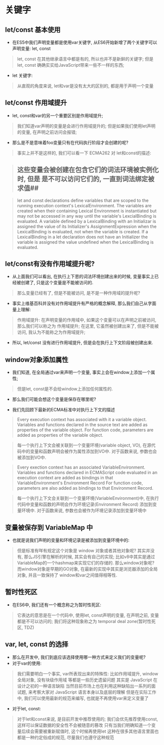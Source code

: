 # 关键字


## let/const 基本使用

- 在ES5中我们声明变量都是使用var关键字, 从ES6开始新增了两个关键字可以声明变量: let, const

> let, const 在其他继承语言中都是有的, 所以也并不是新鲜的关键字;
> 但是 let, const 确确实实给JavaScript带来一些不一样的东西;

- let 关键字:

> 从直观的角度来说, let和var是没有太大的区别的, 都是用于声明一个变量


## let/const 作用域提升

- let, const和var的另一个重要区别是作用域提升;

> 我们知道var声明的变量是会进行作用域提升的;
> 但是如果我们使用let声明的变量, 在声明之前访问会报错;

- 那么是不是意味着foo变量只有在代码执行阶段才会创建的呢?

> 事实上并不是这样的, 我们可以看一下 ECMA262 对 let和const的描述:

> ## 这些变量会被创建在包含它们的词法环境被实例化时, 但是 是不可以访问它们的, 一直到词法绑定被求值##

> let and const declarations define variables that are scoped to the running execution context's LexicalEnvironment.
> The variables are created when their containing Lexical Environment is instantiated but may not be accessed in any way until the
> variable's LexcialBinding is evaluated. A variable defined by a LexicalBinding with an Initializar is assigned the value of its Initializer's
> AssignmentExpression when the LexicalBinding is evaluated, not when the variable is created. If a LexicalBinding in a let declaration does not
> have an Initializer the variable is assigned the value undefined when the LexicalBinding is evaluated.

## let/const有没有作用域提升呢?

- 从上面我们可以看出, 在执行上下恩的词法环境创建出来的时候, 变量事实上已经被创建了, 只是这个变量是不能被访问的.

> 那么变量已经有了, 但是不能被访问, 是不是一种作用域的提升呢?

- 事实上维基百科并没有对作用域提升有严格的概念解释, 那么我们自己从字面量上理解:

> 作用域提升: 在声明变量的作用域中, 如果这个变量可以在声明之前被访问, 那么我们可以称之为 作用域提升;
> 在这里, 它虽然被创建出来了, 但是不能被访问, 我认为不能称之为作用域提升;

- 所以, let/const 没有进行作用域提升, 但是会在执行上下文阶段被创建出来.

## window对象添加属性

- 我们知道, 在全局通过var来声明一个变量, 事实上会在window上添加一个属性;

> 但是let, const是不会给window上添加任何属性的.

- 那么我们可能会想这个变量是保存在哪里呢?

- 我们先回顾下最新的ECMA标准中对执行上下文的描述

> Every execution context has associated with it a variable object. Variables and functions declared in the source text are added as
> properties of the variable object. For function code, parameters are added as properties of the variable object.

> 每一个执行上下文会被关联到一个变量环境(variable object, VO), 在源代码中的变量和函数声明会被作为属性添加到VO中. 对于函数来说, 参数也会被添加到VO中.

> Every exection context has an associated VariableEnvironment. Variables and functions declared in ECMAScript code evaluated in an execution
> context are added as bindings in that VariableEnvironment's Environment Record For function code, parameters are also added as bindings to 
> that Environment Record.

> 每一个执行上下文会关联到一个变量环境(VariableEnvironment)中, 在执行代码中变量和函数的声明会作为环境记录(Environment Record) 添加到变量环境中.
> 对于函数来说, 参数也会被作为环境记录添加到变量环境中


## 变量被保存到 VariableMap 中

- 也就是说我们声明的变量和环境记录是被添加到变量环境中的:

> 但是标准有咩有规定这个对象是 window 对象或者其他对象呢?
> 其实并没有, 那么JS引擎在解析的时候, 其实会有自己的实现;
> 比如v8中其实是通过VariableMap的一个hashmap来实现它们的存储的.
> 那么window对象呢? 而window对象是早期的GO对象, 在最新的实现中其实是浏览器添加的全局对象, 并且一致保持了 window和var之间值得相等性.


## 暂时性死区

- 在ES6中, 我们还有一个概念称之为暂时性死区:

> 它表达的意思是在一个代码中, 使用let, const声明的变量, 在声明之前, 变量都是不可以访问的;
> 我们将这种现象称之为 temporal deal zone(暂时性死区, TDZ)

## var, let, const 的选择

- 那么在开发中, 我们到底应该选择使用哪一种方式来定义我们的变量呢?
- 对于var的使用:

> 我们需要明白一个事实, var所表现出来的特殊性: 比如作用域提升, window全局对象, 没有块级作用域 等都是一些历史遗留问题
> 其实是 JavaScript 在设计之初的一种语言缺陷
> 当然目前市场上也在利用这种缺陷出一系列的面试题, 来考察大家对 JavaScript 语言本身以及底层的理解
> 但是在实际工作中, 我们可以使用最新的规范来编写, 也就是不再使用var来定义变量了

- 对于let, const:

> 对于let和const来说, 是目前开发中推荐使用的;
> 我们会优先推荐使用const, 这样可以保证数据的安全性不会被随意的篡改
> 只有当我们明确知道一个变量后续会需要被重新赋值时, 这个时候再使用let
> 这种在很多其他语言里面也都是一种约定俗成的规范, 尽量我们也遵守这种规范
